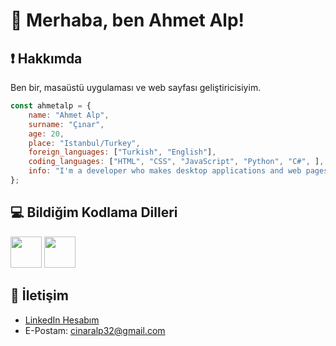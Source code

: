 # 👋 Merhaba, ben Ahmet Alp!

## ❗ Hakkımda
Ben bir, masaüstü uygulaması ve web sayfası geliştiricisiyim.
```js
const ahmetalp = {
    name: "Ahmet Alp",
    surname: "Çınar",
    age: 20,
    place: "Istanbul/Turkey",
    foreign_languages: ["Turkish", "English"],
    coding_languages: ["HTML", "CSS", "JavaScript", "Python", "C#", ],
    info: "I'm a developer who makes desktop applications and web pages.",
};
```

## 💻 Bildiğim Kodlama Dilleri
<img src="https://simpleicons.org/icons/javascript.svg" width="50" height="50"> <img src="https://simpleicons.org/icons/python.svg" width="50" height="50">

## 📧 İletişim
- [LinkedIn Hesabım](https://www.linkedin.com/in/ahmetalpcinar)
- E-Postam: cinaralp32@gmail.com
